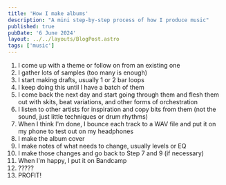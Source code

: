 ```yaml
---
title: 'How I make albums'
description: "A mini step-by-step process of how I produce music"
published: true
pubDate: '6 June 2024'
layout: ../../layouts/BlogPost.astro
tags: ['music']
---
```


1. I come up with a theme or follow on from an existing one
2. I gather lots of samples (too many is enough)
3. I start making drafts, usually 1 or 2 bar loops
4. I keep doing this until I have a batch of them
5. I come back the next day and start going through them and flesh them out with skits, beat variations, and other forms of orchestration
6. I listen to other artists for inspiration and copy bits from them (not the sound, just little techniques or drum rhythms)
7. When I think I'm done, I bounce each track to a WAV file and put it on my phone to test out on my headphones
8. I make the album cover
9. I make notes of what needs to change, usually levels or EQ
10. I make those changes and go back to Step 7 and 9 (if necessary)
11. When I'm happy, I put it on Bandcamp
12. ?????
13. PROFIT!